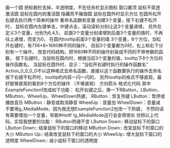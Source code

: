 画一个圆
把标题栏去掉，半透明度，不在任务栏显示图标
窗口置顶
鼠标不穿透
激活圆
鼠标在圆内则激活圆
隐藏而不摧毁圆
鼠标在圆外时显示方位
在圆外松开右键去执行两个简单的操作
重命名函数和变量
创建3个变量，按下右键不松开时，
  鼠标在圆内左键单击，中键点击，滚动滚轮分别让这3个变量递增，
  另外在定义3个变量，分别为6,4,5，
  前面3个变量分别递增到后面3个变量的值时，不再往上递增，而变为0，
  在圆内tooltip前面3个变量的值
3个变量，8个方位，当松开右键时，有7*5*6*8=1680种不同的操作，
  目前3个变量都为0时，右上和右下分别有一个操作，
  改变代码结构，把1680种不同的操作封装成不同的不带参数的函数，
  按下右键时，当鼠标在圆内时，根据当前3个变量的值，tooltip下8个方位的操作函数名，
  当鼠标在圆外时，显示：“当松开右键时执行的操作函数名”
Action_0_0_0_D不以这种格式去命名函数，直接以这个函数要执行的操作去命名
按下右键不松开时，tooltip的内容一闪一闪的，
  另外tooltip的格式不够直观，最好能够直观的看到8个方位的操作
  （不够直观）
  方向箭头
格式化代码
其中ExampleFunction1改成如下功能：
  松开右键之后，换一下RButton，LButton，MButton，WheelUp，WheelDown热键，
  RButton：恢复热键
  LButton：暂停或播放音乐
  MButton：静音或取消静音
  WheelUp：音量加
  WheelDown：音量减
不要用g_MediaMode，因为我还想ExampleFunction2也改一下热键，
  不然的话有需要增加一个变量，导致#HotIf !g_MediaMode这行会变得很长
仿照以上代码，实现我想要的功能：
  RButton热键不变
  LButton Down:: 移动鼠标下的窗口
  LButton Down:: 结束鼠标下的窗口的移动
  MButton Down:: 改变鼠标下的窗口的大小
  MButton Up:: 结束改变鼠标下的窗口的大小
  WheelUp:: 增大鼠标下窗口的透明度
  WheelDown:: 减小鼠标下窗口的透明度
